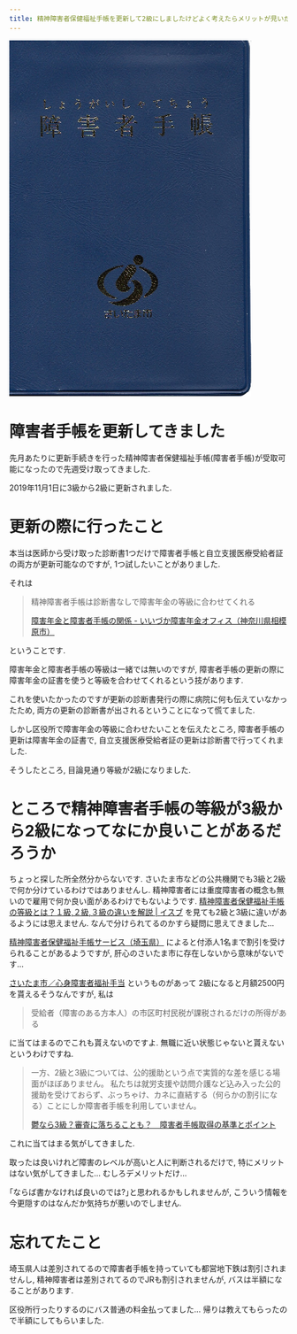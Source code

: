 ```yaml
---
title: 精神障害者保健福祉手帳を更新して2級にしましたけどよく考えたらメリットが見いだせません
---
```


![障害者手帳の画像](/asset/2019-12-03-physical-disability-certificate.png)

# 障害者手帳を更新してきました

先月あたりに更新手続きを行った精神障害者保健福祉手帳(障害者手帳)が受取可能になったので先週受け取ってきました.

2019年11月1日に3級から2級に更新されました.

# 更新の際に行ったこと

本当は医師から受け取った診断書1つだけで障害者手帳と自立支援医療受給者証の両方が更新可能なのですが,
1つ試したいことがありました.

それは

> 精神障害者手帳は診断書なしで障害年金の等級に合わせてくれる
>
> [障害年金と障害者手帳の関係 - いいづか障害年金オフィス（神奈川県相模原市）](https://www.iizuka-nenkin.net/14097085633831)

ということです.

障害年金と障害者手帳の等級は一緒では無いのですが,
障害者手帳の更新の際に障害年金の証書を使うと等級を合わせてくれるという技があります.

これを使いたかったのですが更新の診断書発行の際に病院に何も伝えていなかったため,
両方の更新の診断書が出されるということになって慌てました.

しかし区役所で障害年金の等級に合わせたいことを伝えたところ,
障害者手帳の更新は障害年金の証書で,
自立支援医療受給者証の更新は診断書で行ってくれました.

そうしたところ,
目論見通り等級が2級になりました.

# ところで精神障害者手帳の等級が3級から2級になってなにか良いことがあるだろうか

ちょっと探した所全然分からないです.
さいたま市などの公共機関でも3級と2級で何か分けているわけではありませんし.
精神障害者には重度障害者の概念も無いので雇用で何か良い面があるわけでもないようです.
[精神障害者保健福祉手帳の等級とは？１級,２級,３級の違いを解説 | イスブ](https://ouchiyushin.com/seisin-toukyu/)
を見ても2級と3級に違いがあるようには思えません.
なんで分けられてるのかすら疑問に思えてきました…

[精神障害者保健福祉手帳サービス（埼玉県）](http://fukushi.webcrow.jp/pref/saitama.html)
によると付添人1名まで割引を受けられることがあるようですが,
肝心のさいたま市に存在しないから意味がないです…

[さいたま市／心身障害者福祉手当](https://www.city.saitama.jp/002/003/004/003/002/p001356.html)
というものがあって
2級になると月額2500円を貰えるそうなんですが,
私は

> 受給者（障害のある方本人）の市区町村民税が課税されるだけの所得がある

に当てはまるのでこれも貰えないのですよ.
無職に近い状態じゃないと貰えないというわけですね.

> 一方、2級と3級については、公的援助という点で実質的な差を感じる場面がほぼありません。
> 私たちは就労支援や訪問介護など込み入った公的援助を受けておらず、ぶっちゃけ、カネに直結する（何らかの割引になる）ことにしか障害者手帳を利用していません。
>
> [鬱なら3級？審査に落ちることも？　障害者手帳取得の基準とポイント](https://nanbyokeizai.net/2018/04/standard-of-disability-certificate/)

これに当てはまる気がしてきました.

取ったは良いけれど障害のレベルが高いと人に判断されるだけで,
特にメリットはない気がしてきました…
むしろデメリットだけ…

｢ならば書かなければ良いのでは?｣と思われるかもしれませんが,
こういう情報を今更隠すのはなんだか気持ちが悪いのでしません.

# 忘れてたこと

埼玉県人は差別されてるので障害者手帳を持っていても都営地下鉄は割引されませんし,
精神障害者は差別されてるのでJRも割引されませんが,
バスは半額になることがあります.

区役所行ったりするのにバス普通の料金払ってました…
帰りは教えてもらったので半額にしてもらいました.
